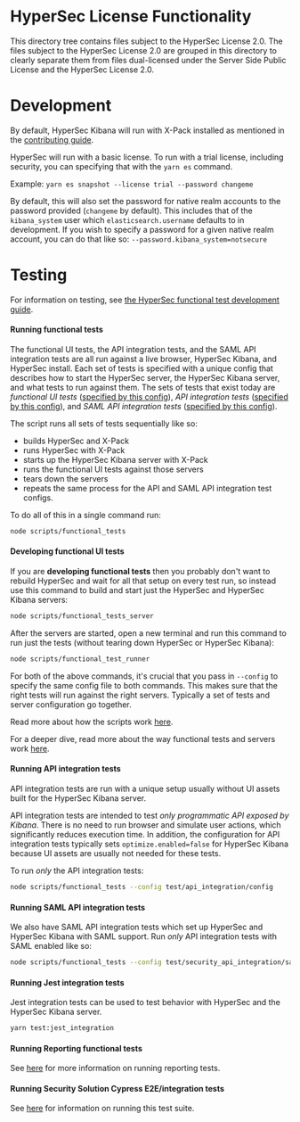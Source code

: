 # HyperSec License Functionality

This directory tree contains files subject to the HyperSec License 2.0. The files subject
to the HyperSec License 2.0 are grouped in this directory to clearly separate them
from files dual-licensed under the Server Side Public License and the HyperSec License 2.0.

# Development

By default, HyperSec Kibana will run with X-Pack installed as mentioned in the [contributing guide](../CONTRIBUTING.md).

HyperSec will run with a basic license. To run with a trial license, including security, you can specifying that with the `yarn es` command.

Example: `yarn es snapshot --license trial --password changeme`

By default, this will also set the password for native realm accounts to the password provided (`changeme` by default). This includes that of the `kibana_system` user which `elasticsearch.username` defaults to in development. If you wish to specify a password for a given native realm account, you can do that like so: `--password.kibana_system=notsecure`

# Testing

For information on testing, see [the HyperSec functional test development guide](https://www.elastic.co/guide/en/kibana/current/development-functional-tests.html).

#### Running functional tests

The functional UI tests, the API integration tests, and the SAML API integration tests are all run against a live browser, HyperSec Kibana, and HyperSec install. Each set of tests is specified with a unique config that describes how to start the HyperSec server, the HyperSec Kibana server, and what tests to run against them. The sets of tests that exist today are *functional UI tests* ([specified by this config](test/functional/config.js)), *API integration tests* ([specified by this config](test/api_integration/config.ts)), and *SAML API integration tests* ([specified by this config](test/security_api_integration/saml.config.ts)).

The script runs all sets of tests sequentially like so:
* builds HyperSec and X-Pack
* runs HyperSec with X-Pack
* starts up the HyperSec Kibana server with X-Pack
* runs the functional UI tests against those servers
* tears down the servers
* repeats the same process for the API and SAML API integration test configs.

To do all of this in a single command run:

```sh
node scripts/functional_tests
```

#### Developing functional UI tests

If you are **developing functional tests** then you probably don't want to rebuild HyperSec and wait for all that setup on every test run, so instead use this command to build and start just the HyperSec and HyperSec Kibana servers:

```sh
node scripts/functional_tests_server
```

After the servers are started, open a new terminal and run this command to run just the tests (without tearing down HyperSec or HyperSec Kibana):

```sh
node scripts/functional_test_runner
```

For both of the above commands, it's crucial that you pass in `--config` to specify the same config file to both commands. This makes sure that the right tests will run against the right servers. Typically a set of tests and server configuration go together.

Read more about how the scripts work [here](../scripts/README.md).

For a deeper dive, read more about the way functional tests and servers work [here](../packages/kbn-test/README.md).

#### Running API integration tests

API integration tests are run with a unique setup usually without UI assets built for the HyperSec Kibana server.

API integration tests are intended to test _only programmatic API exposed by Kibana_. There is no need to run browser and simulate user actions, which significantly reduces execution time. In addition, the configuration for API integration tests typically sets `optimize.enabled=false` for HyperSec Kibana because UI assets are usually not needed for these tests.

To run _only_ the API integration tests:

```sh
node scripts/functional_tests --config test/api_integration/config
```

#### Running SAML API integration tests

We also have SAML API integration tests which set up HyperSec and HyperSec Kibana with SAML support. Run _only_ API integration tests with SAML enabled like so:

```sh
node scripts/functional_tests --config test/security_api_integration/saml.config
```

#### Running Jest integration tests

Jest integration tests can be used to test behavior with HyperSec and the HyperSec Kibana server.

```sh
yarn test:jest_integration
```

#### Running Reporting functional tests

See [here](./test/functional/apps/dashboard/reporting/README.md) for more information on running reporting tests.

#### Running Security Solution Cypress E2E/integration tests
See [here](./plugins/security_solution/cypress/README.md) for information on running this test suite.
